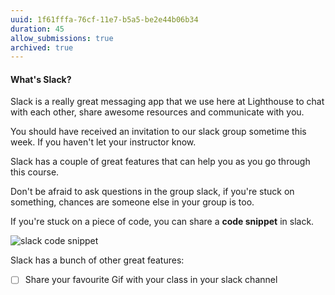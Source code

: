```yaml
---
uuid: 1f61fffa-76cf-11e7-b5a5-be2e44b06b34
duration: 45
allow_submissions: true
archived: true
---
```


#### What's Slack?

Slack is a really great messaging app that we use here at Lighthouse to chat
with each other, share awesome resources and communicate with you.

You should have received an invitation to our slack group sometime this week.
If you haven't let your instructor know.

Slack has a couple of great features that can help you as you go through this course.

Don't be afraid to ask questions in the group slack, if you're stuck on something,
chances are someone else in your group is too.

If you're stuck on a piece of code, you can share a **code snippet** in slack.

![slack code snippet](https://d3vv6lp55qjaqc.cloudfront.net/items/2u3M2z0a3U3r0r3Y3u2d/Screen%20Recording%202017-08-26%20at%2012.02%20PM.gif?X-CloudApp-Visitor-Id=2818368&v=8ad3944f)

Slack has a bunch of other great features:
- [ ] Share your favourite Gif with your class in your slack channel
